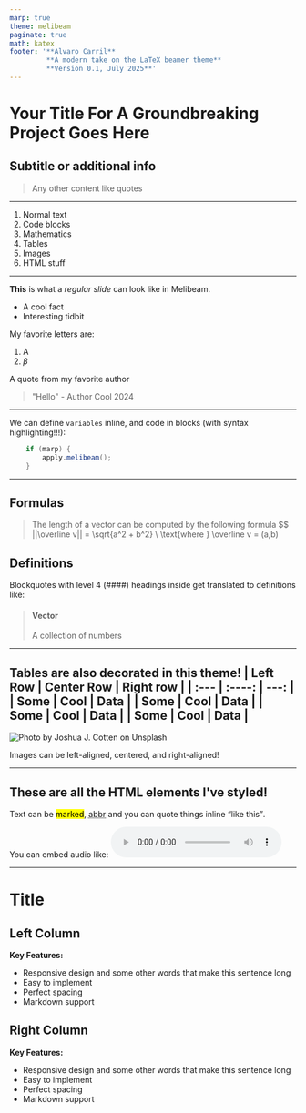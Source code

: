 ```yaml
---
marp: true
theme: melibeam
paginate: true
math: katex
footer: '**Alvaro Carril**
         **A modern take on the LaTeX beamer theme**
         **Version 0.1, July 2025**'
---
```

<!-- _class: title2 -->

# Your Title For A Groundbreaking Project Goes Here
## Subtitle or additional info
> Any other content like quotes

---
<!-- header: 'Table of contents and some other text to make this header super long and annoying so that I test it with 2 lines.' -->
1. Normal text
2. Code blocks
3. Mathematics
4. Tables
5. Images
6. HTML stuff
---
<!-- header: 'Normal text' -->
**This** is what a _regular slide_ can look like in Melibeam.
- A cool fact
- Interesting tidbit

My favorite letters are:
1. A
2. $\beta$

A quote from my favorite author
> "Hello" - Author Cool 2024

---
<!-- header: 'Code blocks' -->
We can define ``variables`` inline, and code in blocks (with syntax highlighting!!!):
```java
    if (marp) {
        apply.melibeam();
    }
```
---
<!-- header: 'Mathematics corner' -->
## Formulas
> The length of a vector can be computed by the following formula
> $$
||\overline v|| = \sqrt{a^2 + b^2} \\
\text{where } \overline v = (a,b)
## Definitions
Blockquotes with level 4 (####) headings inside get translated to definitions like:

> #### Vector
> A collection of numbers

---
<!-- header: 'Data' -->
Tables are also decorated in this theme!
| Left Row    | Center Row  | Right row     |
| :---        |    :----:   |          ---: |
| Some        |  Cool       | Data          |
| Some        |  Cool       | Data          |
| Some        |  Cool       | Data          |
| Some        |  Cool       | Data          |
---
<!-- header: 'Images' -->

![Photo by Joshua J. Cotten on Unsplash](https://images.unsplash.com/photo-1601247387326-f8bcb5a234d4?q=80&w=2071&auto=format&fit=crop&ixlib=rb-4.0.3&ixid=M3wxMjA3fDB8MHxwaG90by1wYWdlfHx8fGVufDB8fHx8fA%3D%3D) 

Images can be left-aligned, centered, and right-aligned!

---
<!-- header: 'HTML wonderland' -->
<!-- This slide only works with HTML enabled -->

<h2>These are all the HTML elements I've styled!</h2>

Text can be <mark>marked</mark>, <abbr title="abbreviated">abbr</abbr> and you can quote things inline <q>like this</q>.

You can embed audio like:
<audio controls src="http://codeskulptor-demos.commondatastorage.googleapis.com/pang/pop.mp3" type="audio/mp3">
</audio>

---
<!-- header: 'Two-column layout showcase' -->

# Title

<div class="two-columns">
<div>

## Left Column

**Key Features:**
- Responsive design and some other words that make this sentence long
- Easy to implement
- Perfect spacing
- Markdown support

</div>
<div>

## Right Column

**Key Features:**
- Responsive design and some other words that make this sentence long
- Easy to implement
- Perfect spacing
- Markdown support


</div>
</div> 